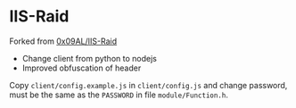 # IIS-Raid

Forked from [0x09AL/IIS-Raid](https://github.com/0x09AL/IIS-Raid)

- Change client from python to nodejs
- Improved obfuscation of header

Copy `client/config.example.js` in `client/config.js` and change password, must be the same as the `PASSWORD` in file `module/Function.h`.
